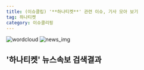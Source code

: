 ```yaml
---
title: (이슈클립) '**하나티켓**' 관련 이슈, 기사 모아 보기
tag: 하나티켓
category: 이슈클리핑
---
```

![wordcloud](https://s3.ap-northeast-2.amazonaws.com/lyrics101-wordcloud/2018-09-28-1538133054.png)
![news_img](https://user-images.githubusercontent.com/42597476/44507050-1206f400-a6e4-11e8-8d98-7ffbfebb353f.png)
## **'**하나티켓**'** 뉴스속보 검색결과

